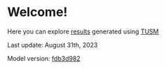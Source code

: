 # Welcome!

Here you can explore [results](/tusm-main/results) generated using [TUSM](https://github.com/esma-cgep/tusm)

Last update: August 31th, 2023

Model version: [fdb3d982](https://github.com/esma-cgep/TUSM/tree/fdb3d982f027b94be4ecaec34400065d05b94c80)
